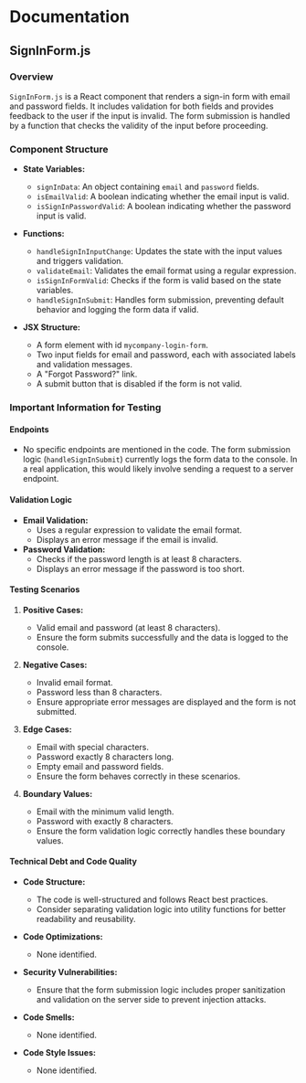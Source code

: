 # Documentation

## SignInForm.js

### Overview
`SignInForm.js` is a React component that renders a sign-in form with email and password fields. It includes validation for both fields and provides feedback to the user if the input is invalid. The form submission is handled by a function that checks the validity of the input before proceeding.

### Component Structure
- **State Variables:**
  - `signInData`: An object containing `email` and `password` fields.
  - `isEmailValid`: A boolean indicating whether the email input is valid.
  - `isSignInPasswordValid`: A boolean indicating whether the password input is valid.

- **Functions:**
  - `handleSignInInputChange`: Updates the state with the input values and triggers validation.
  - `validateEmail`: Validates the email format using a regular expression.
  - `isSignInFormValid`: Checks if the form is valid based on the state variables.
  - `handleSignInSubmit`: Handles form submission, preventing default behavior and logging the form data if valid.

- **JSX Structure:**
  - A form element with id `mycompany-login-form`.
  - Two input fields for email and password, each with associated labels and validation messages.
  - A "Forgot Password?" link.
  - A submit button that is disabled if the form is not valid.

### Important Information for Testing

#### Endpoints
- No specific endpoints are mentioned in the code. The form submission logic (`handleSignInSubmit`) currently logs the form data to the console. In a real application, this would likely involve sending a request to a server endpoint.

#### Validation Logic
- **Email Validation:**
  - Uses a regular expression to validate the email format.
  - Displays an error message if the email is invalid.
- **Password Validation:**
  - Checks if the password length is at least 8 characters.
  - Displays an error message if the password is too short.

#### Testing Scenarios
1. **Positive Cases:**
   - Valid email and password (at least 8 characters).
   - Ensure the form submits successfully and the data is logged to the console.

2. **Negative Cases:**
   - Invalid email format.
   - Password less than 8 characters.
   - Ensure appropriate error messages are displayed and the form is not submitted.

3. **Edge Cases:**
   - Email with special characters.
   - Password exactly 8 characters long.
   - Empty email and password fields.
   - Ensure the form behaves correctly in these scenarios.

4. **Boundary Values:**
   - Email with the minimum valid length.
   - Password with exactly 8 characters.
   - Ensure the form validation logic correctly handles these boundary values.

#### Technical Debt and Code Quality
- **Code Structure:**
  - The code is well-structured and follows React best practices.
  - Consider separating validation logic into utility functions for better readability and reusability.

- **Code Optimizations:**
  - None identified.

- **Security Vulnerabilities:**
  - Ensure that the form submission logic includes proper sanitization and validation on the server side to prevent injection attacks.

- **Code Smells:**
  - None identified.

- **Code Style Issues:**
  - None identified.
